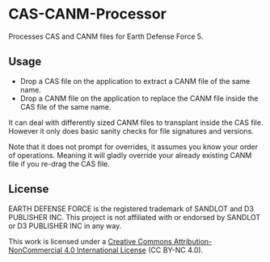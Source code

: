 # CAS-CANM-Processor
 Processes CAS and CANM files for Earth Defense Force 5.

## Usage
 - Drop a CAS file on the application to extract a CANM file of the same name.
 - Drop a CANM file on the application to replace the CANM file inside the CAS file of the same name.

 It can deal with differently sized CANM files to transplant inside the CAS file. However it only does basic sanity checks for file signatures and versions.

 Note that it does not prompt for overrides, it assumes you know your order of operations.
 Meaning it will gladly override your already existing CANM file if you re-drag the CAS file.

## License
EARTH DEFENSE FORCE is the registered trademark of SANDLOT and D3 PUBLISHER INC. This project is not affiliated with or endorsed by SANDLOT or D3 PUBLISHER INC in any way.

This work is licensed under a [Creative Commons Attribution-NonCommercial 4.0 International License](https://creativecommons.org/licenses/by-nc/4.0/) (CC BY-NC 4.0).
